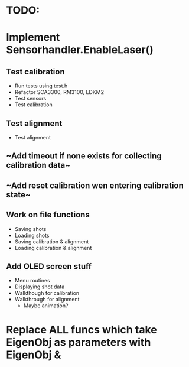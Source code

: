 # TODO:
# Implement Sensorhandler.EnableLaser()
## Test calibration
- Run tests using test.h
- Refactor SCA3300, RM3100, LDKM2
- Test sensors
- Test calibration
## Test alignment
- Test alignment
## ~Add timeout if none exists for collecting calibration data~
## ~Add reset calibration wen entering calibration state~
## Work on file functions
- Saving shots
- Loading shots
- Saving calibration & alignment
- Loading calibration & alignment
## Add OLED screen stuff
- Menu routines
- Displaying shot data
- Walkthough for calibration
- Walkthrough for alignment
    - Maybe animation?
# Replace ALL funcs which take EigenObj as parameters with EigenObj &